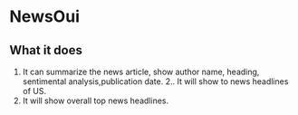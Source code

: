 # NewsOui
## What it does
1. It can summarize the news article, show author name, heading, sentimental analysis,publication date.
2.. It will show to news headlines of US.
3. It will show overall top news headlines. 

